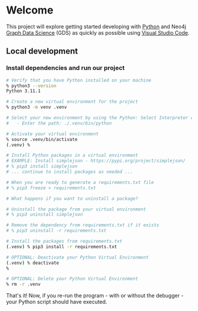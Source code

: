 # Welcome

This project will explore getting started developing with [Python](https://www.python.org) and Neo4j [Graph Data Science](https://neo4j.com/docs/graph-data-science/current/algorithms/) (GDS) as quickly as possible using [Visual Studio Code](https://code.visualstudio.com).

## Local development

### Install dependencies and run our project

```sh
# Verify that you have Python installed on your machine
% python3 --version
Python 3.11.1

# Create a new virtual environment for the project
% python3 -m venv .venv

# Select your new environment by using the Python: Select Interpreter command in VS Code
#   - Enter the path: ./.venv/bin/python

# Activate your virtual environment
% source .venv/bin/activate
(.venv) %

# Install Python packages in a virtual environment
# EXAMPLE: Install simplejson - https://pypi.org/project/simplejson/
# % pip3 install simplejson
# ... continue to install packages as needed ...

# When you are ready to generate a requirements.txt file
# % pip3 freeze > requirements.txt

# What happens if you want to uninstall a package?

# Uninstall the package from your virtual environment
# % pip3 uninstall simplejson

# Remove the dependency from requirements.txt if it exists
# % pip3 uninstall -r requirements.txt

# Install the packages from requirements.txt
(.venv) % pip3 install -r requirements.txt

# OPTIONAL: Deactivate your Python Virtual Environment
(.venv) % deactivate
%

# OPTIONAL: Delete your Python Virtual Environment
% rm -r .venv
```

That's it! Now, if you re-run the program - with or without the debugger - your Python script should have executed.
